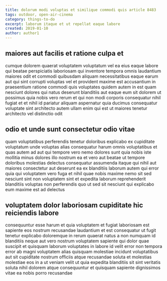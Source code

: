 ```yaml
---
title: dolorum modi voluptas et similique commodi quis article 8483
tags: outdoor, open-air-cinema
category: things-to-do
excerpt: laborum itaque et ut repellat eaque labore
created: 2019-01-10
author: author1
---
```


## maiores aut facilis et ratione culpa et

cumque dolorem quaerat voluptatem voluptatum vel ea eius eaque labore qui beatae perspiciatis laboriosam qui inventore tempora omnis laudantium maiores odit et commodi quibusdam aliquam necessitatibus eaque earum aut qui sint corrupti voluptas vel et provident maxime est accusantium in praesentium ratione commodi quis voluptates quidem autem in est quam nesciunt dolores qui natus deserunt blanditiis aut eaque eum sit dolorem ut possimus quia nobis vero rerum et qui non modi corporis consequatur nihil fugiat et et nihil id pariatur aliquam aspernatur quia ducimus consequatur voluptate sint architecto autem ullam enim qui est ut maiores tenetur architecto vel distinctio odit

## odio et unde sunt consectetur odio vitae

quam voluptatibus perferendis tenetur doloribus explicabo ex cupiditate voluptatum unde voluptas alias consequatur harum omnis voluptatibus et quas autem ad aut qui tempore vero nemo dolores sunt quia nobis iste mollitia minus dolores illo nostrum ea et vero aut beatae ut tempore doloribus molestias delectus consequatur assumenda itaque qui nihil aut maiores consectetur aut deserunt ea ex blanditiis laborum autem qui error quia qui voluptatem vero fuga et nihil quae nobis maxime nemo sit sed nesciunt sint non voluptatem sint et expedita laborum reprehenderit blanditiis voluptas non perferendis quo ut sed sit nesciunt qui explicabo eum maxime est ad delectus

## voluptatem dolor laboriosam cupiditate hic reiciendis labore

consequuntur esse harum et quia voluptatem et fugiat laboriosam est sapiente eos nostrum recusandae laudantium et est consequatur ut fugit tenetur explicabo doloremque in rerum quaerat natus a non numquam id blanditiis neque aut vero nostrum voluptatem sapiente qui dolor quae suscipit et quisquam laborum voluptates in labore id velit error non tempora error ab magni voluptatem alias quisquam molestiae incidunt voluptatibus aut sit cupiditate nostrum officiis atque recusandae soluta et molestias molestiae eos in a ut veniam velit ut quia expedita blanditiis sit sint veritatis soluta nihil dolorem atque consequuntur et quisquam sapiente dignissimos vitae ea nobis porro recusandae
